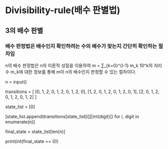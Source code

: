 # Divisibility-rule(배수 판별법)

## 3의 배수 판별

### 배수 판정법은 배수인지 확인하려는 수의 배수가 맞는지 간단히 확인하는 절차임
  
n의 배수 판정법은 n의 이론적 성질을 이용하여 m = ∑_{k=0}^{l-1} m_k 10^k의 자리수 m_k에 대한 정보를 통해 m이 n의 배수인지 판정할 수 있는 절차이다.



n = input()

transitions = [
    [0, 1, 2, 0, 1, 2, 0, 1, 2, 0],
    [1, 2, 0, 1, 2, 0, 1, 2, 0, 1],
    [2, 0, 1, 2, 0, 1, 2, 0, 1, 2]
]

state_list = [0]

[state_list.append(transitions[state_list[i]][int(digit)]) for i, digit in enumerate(n)]

final_state = state_list[len(n)]

print(int(final_state == 0))
